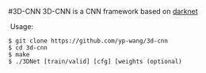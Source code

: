 #3D-CNN
  3D-CNN is a CNN framework based on [darknet](https://github.com/pjreddie/darknet)
  
  Usage:
  
	$ git clone https://github.com/yp-wang/3d-cnn
	$ cd 3d-cnn
	$ make
	$ ./3DNet [train/valid] [cfg] [weights (optional)
